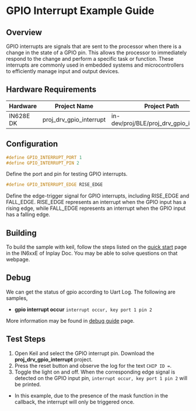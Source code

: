# GPIO Interrupt Example Guide

## Overview

GPIO interrupts are signals that are sent to the processor when there is a change in the state of a GPIO pin. This allows the processor to immediately respond to the change and perform a specific task or function. These interrupts are commonly used in embedded systems and microcontrollers to efficiently manage input and output devices.



## Hardware Requirements

| Hardware  | Project Name            | Project Path                            |
| --------- | ----------------------- | --------------------------------------- |
| IN628E DK | proj_drv_gpio_interrupt | in-dev/proj/BLE/proj_drv_gpio_interrupt |



## Configuration



```c
#define GPIO_INTERRUPT_PORT 1
#define GPIO_INTERRUPT_PIN 2
```

Define the port and pin for testing GPIO interrupts.



```c
#define GPIO_INTERRUPT_EDGE RISE_EDGE
```

Define the edge-trigger signal for GPIO interrupts, including RISE_EDGE and FALL_EDGE. RISE_EDGE represents an interrupt when the GPIO input has a rising edge, while FALL_EDGE represents an interrupt when the GPIO input has a falling edge.



## Building

To build the sample with keil, follow the steps listed on the [quick start](https://inplay-inc.github.io/docs/in6xxe/quick-start.html) page in the IN6xxE  of Inplay Doc. You may be able to solve questions on that webpage.



## Debug

We can get the status of gpio according to Uart Log. The following are samples,

- **gpio interrupt occur** `interrupt occur, key port 1 pin 2`

More information may be found in  [debug guide](https://inplay-inc.github.io/docs/in6xxe/samples/Debug-Guide) page.



## Test Steps

1. Open Keil and select the GPIO interrupt pin. Download the **proj_drv_gpio_interrupt** project.
2. Press the reset button and observe the log for the text `CHIP ID =`.
3. Toggle the light on and off. When the corresponding edge signal is detected on the GPIO input pin, `interrupt occur, key port 1 pin 2` will be printed.

- In this example, due to the presence of the mask function in the callback, the interrupt will only be triggered once.